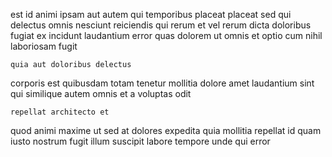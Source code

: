 <!--
title: Implemented object-oriented protocol
author: Meaghan
date: 2014-11-07-0200
link: 2014-11-07-0200-implemented-object-oriented-protocol
tags: [params,HTTP,free,Backbone]
-->

est id animi  ipsam aut
autem qui temporibus placeat
placeat sed qui delectus
omnis nesciunt reiciendis qui rerum et vel rerum
dicta doloribus fugiat ex incidunt laudantium error quas dolorem ut
omnis et optio cum nihil laboriosam fugit
 	quia aut doloribus delectus
corporis est quibusdam totam tenetur mollitia dolore
amet laudantium sint qui similique autem omnis
et a voluptas odit
 	repellat architecto et
quod animi maxime ut sed at dolores expedita quia mollitia
repellat id quam iusto  nostrum fugit illum suscipit
labore tempore unde qui error